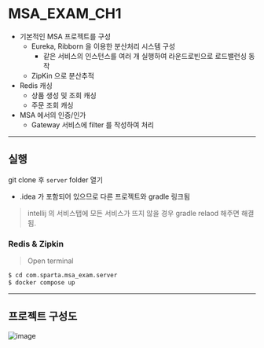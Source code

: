 # MSA_EXAM_CH1
- 기본적인 MSA 프로젝트를 구성
  - Eureka, Ribborn 을 이용한 분산처리 시스템 구성
    - 같은 서비스의 인스턴스를 여러 개 실행하여 라운드로빈으로 로드밸런싱 동작
  - ZipKin 으로 분산추적
- Redis 캐싱
  - 상품 생성 및 조회 캐싱
  - 주문 조회 캐싱
- MSA 에서의 인증/인가
  - Gateway 서비스에 filter 를 작성하여 처리
---

## 실행
git clone 후 `server` folder 열기
- .idea 가 포함되어 있으므로 다른 프로젝트와 gradle 링크됨
> intellij 의 서비스탭에 모든 서비스가 뜨지 않을 경우 gradle relaod 해주면 해결됨.


### Redis & Zipkin
> Open terminal
```bash
$ cd com.sparta.msa_exam.server
$ docker compose up
```

---

## 프로젝트 구성도
![image](https://github.com/user-attachments/assets/8c3d4bb6-9337-4fc7-83cb-dee1e34d892a)
